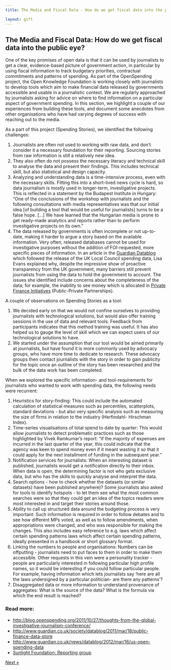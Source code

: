 ```yaml
---
title: The Media and Fiscal Data - How do we get fiscal data into the public eye?

layout: gift
---
```


## The Media and Fiscal Data: How do we get fiscal data into the public eye?

One of the key promises of open data is that it can be used by journalists to get a clear, evidence-based picture of government action, in particular by using fiscal information to track budgetary priorities, contractual commitments and patterns of spending. As part of the OpenSpending project, the Open Knowledge Foundation is working closely with journalists to develop tools which aim to make financial data released by governments accessible and usable in a journalistic context. We are regularly approached by journalists asking for advice on where to find information on a particular aspect of government spending. In this section, we highlight a couple of our experiences from building these tools, and document some anecdotes from other organisations who have had varying degrees of success with reaching out to the media.

As a part of this project (Spending Stories), we identified the following challenges:

1. Journalists are often not used to working with raw data, and don’t consider it a necessary foundation for their reporting. Sourcing stories from raw information is still a relatively new idea.
2. They also often do not possess the necessary literacy and technical skill to analyse the data and present their findings. This includes technical skill, but also statistical and design capacity.
3. Analyzing and understanding data is a time-intensive process, even with the necessary skills. Fitting this into a short-lived news cycle is hard, so data journalism is mostly used in longer-term, investigative projects. This is reflected in a statement by the Budapest Institute in Hungary: “One of the conclusions of the workshop with journalists and the following consultations with media representatives was that our initial idea [of building a tool that would be useful for journalists] turns to be a false hope. [...] We have learned that the Hungarian media is prone to get ready-made analytics and reports rather than to perform investigative projects on its own.”
4. The data released by governments is often incomplete or not up-to-date, making it harder to argue a story based on the available information. Very often, released databases cannot be used for investigative purposes without the addition of FOI-requested, more specific pieces of information.  In an article in the [Guardian Datablog](http://www.guardian.co.uk/society/datablog/2011/mar/18/public-finance-data-store) which followed the release of the UK Local Council spending data, Lisa Evans explained why, despite the impressive show of proactive transparency from the UK government, many barriers still prevent journalists from using the data to hold the government to account. The issues she identified include concerns about the completeness of the data; for example, the inability to see money which is allocated in [Private Finance Initiatives](http://www.guardian.co.uk/politics/pfi) (Public-Private Partnerships).

A couple of observations on Spending Stories as a tool:

1. We decided early on that we would not confine ourselves to providing journalists with technological solutions, but would also offer training sessions in the use of data and relevant tools. Feedback from participants indicates that this method training was useful. It has also helped us to gauge the level of skill which we can expect users of our technological solutions to have.
2. We started under the assumption that our tool would be aimed primarily at journalists, but have found it is more commonly used by advocacy groups, who have more time to dedicate to research. These advocacy groups then contact journalists with the story in order to gain publicity for the topic once an outline of the story has been researched and the bulk of the data work has been completed.

When we explored the specific information- and tool-requirements for journalists who wanted to work with spending data, the following needs were recurrent:

1. Heuristics for story-finding: This could include the automated calculation of statistical measures such as percentiles, scatterplots, standard deviations - but also very specific analysis such as measuring the size of firms in relation to the industry (Herfindahl- Hirschman Index).
2. Time-series visualisations of total spend to date by quarter: This would allow journalists to detect problematic practices such as those highlighted by Vivek Ramkumar’s report: “if the majority of expenses are incurred in the last quarter of the year, this could indicate that the agency was keen to spend money even if it meant wasting it so that it could apply for the next installment of funding in the subsequent year.”
3. Notification services for journalists: When an interesting dataset is published, journalists would get a notification directly to their inbox. When data is open, the determining factor is not who gets exclusive data, but who has the skills to quickly analyse and interpret the data.
4. Search options - how to check whether the datasets (or similar datasets) have been published anywhere)? Some journalists also asked for tools to identify hotspots - to let them see what the most common searches were so that they could get an idea of the topics readers were most interested in and target their stories around those.
5. Ability to call up structured data around the budgeting process is very important: Such information is required in order to follow debates and to see how different MPs voted, as well as to follow amendments, when appropriations were changed, and who was responsible for making the changes. This also includes easy reference to e.g. laws which affect certain spending patterns laws which affect certain spending patterns, ideally presented in a handbook or short glossary format.
6. Linking the numbers to people and organisations: Numbers can be offputting - journalists need to put faces to them in order to make them accessible. Other requests in this vein were a personality tracker - people are particularly interested in following particular high profile names, so it would be interesting if you could follow particular people. For example, having information which lets journalists say ‘here are all the laws undersigned by a particular politician- are there any patterns’?
7. Disaggregated data or more information to understand provenance of aggregates: What is the source of the data? What is the formula via which the end result is reached?

### Read more:

* <http://blog.openspending.org/2011/10/27/thoughts-from-the-global-investigative-journalism-conference/>
* <http://www.guardian.co.uk/society/datablog/2011/mar/18/public-finance-data-store>
* <http://www.guardian.co.uk/news/datablog/2012/mar/16/us-open-spending-data>
* [Sunlight Foundation: Reporting group](http://reporting.sunlightfoundation.com/SLRG/)

<div class="pull-right"><a class="btn btn-default btn-mini" href="chapter6-3.html">Next &raquo;</a></div>

